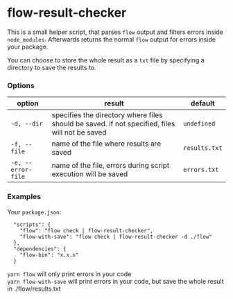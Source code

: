# flow-result-checker

This is a small helper script, that parses `flow` output and filters errors inside `node_modules`.
Afterwards returns the normal `flow` output for errors inside your package.

You can choose to store the whole result as a `txt` file by specifying a directory to save the results to.

### Options

| option | result | default |
|---|---|---|
| `-d, --dir` | specifies the directory where files should be saved. if not specified, files will not be saved | `undefined` |
| `-f, --file` | name of the file where results are saved | `results.txt` |
| `-e, --error-file` | name of the file, errors during script execution will be saved | `errors.txt` |


### Examples

Your `package.json`:
```
  "scripts": {
    "flow": "flow check | flow-result-checker",
    "flow-with-save": "flow check | flow-result-checker -d ./flow"
  },
  "dependencies": {
    "flow-bin": "x.x.x"
  }
```

`yarn flow` will only print errors in your code  
`yarn flow-with-save` will print errors in your code, but save the whole result in ./flow/results.txt
